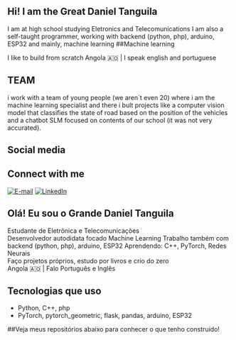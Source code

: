 ## Hi! I am the Great Daniel Tanguila

I am at high school studying Eletronics and Telecomunications
I am also a self-taught programmer, working with backend (python, php), arduino, ESP32 and mainly, machine learning
##Machine learning

I like to build from scratch
Angola 🇦🇴 | I speak english and portuguese

## TEAM
i work with a team of young people (we aren´t even 20) where i am the machine learning specialist and there i bult projects like a computer vision model that classifies the state of road based on the position of the vehicles and a chatbot SLM focused on contents of our school (it was not very accurated).

## Social media
## Connect with me

[![E-mail](https://img.shields.io/badge/Fale%20comigo%20por%20e--mail-EA4335?logo=gmail&logoColor=white)](mailto:danielgouveiatanguiladenny@gmail.com)
[![LinkedIn](https://img.shields.io/badge/LinkedIn-blue?logo=linkedin&logoColor=white)](https://www.linkedin.com/in/daniel-tanguila-413629336)

## Olá! Eu sou o Grande Daniel Tanguila

Estudante de Eletrônica e Telecomunicações  
Desenvolvedor autodidata focado Machine Learning
Trabalho também com backend (python, php), arduino, ESP32
Aprendendo: C++, PyTorch, Redes Neurais  
Faço projetos próprios, estudo por livros e crio do zero  
Angola 🇦🇴 | Falo Português e Inglês

## Tecnologias que uso

- Python, C++, php 
- PyTorch, pytorch_geometric, flask, pandas, arduino, ESP32

##Veja meus repositórios abaixo para conhecer o que tenho construído!
